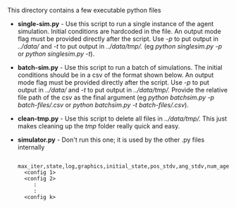 This directory contains a few executable python files

*  **single-sim.py** - Use this script to run a single instance of the agent simulation. Initial conditions are hardcoded in the file. An output mode flag must be provided directly after the script. Use *-p* to put output in *../data/* and *-t* to put output in *../data/tmp/.* (eg *python singlesim.py -p* or *python singlesim.py -t*).
* **batch-sim.py** - Use this script to run a batch of simulations. The initial conditions should be in a csv of the format shown below. An output mode flag must be provided directly after the script. Use *-p* to put output in *../data/* and *-t* to put output in *../data/tmp/.* Provide the relative file path of the csv as the final argument (eg *python batchsim.py -p batch-files/<filename>.csv* or *python batchsim.py -t batch-files/<filename>.csv*).
* **clean-tmp.py** - Use this script to delete all files in *../data/tmp/.* This just makes cleaning up the *tmp* folder really quick and easy.
* **simulator.py** - Don't run this one; it is used by the other .py files internally

        max_iter,state,log,graphics,initial_state,pos_stdv,ang_stdv,num_agents,alpha,perceived_weight,threshold,velocity
        <config 1>
        <config 2>
           :
           :
        <config k>
